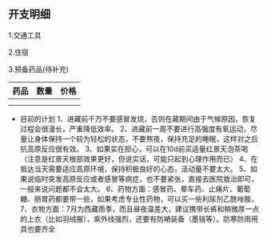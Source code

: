 ## 开支明细

1.交通工具

2.住宿

3.预备药品(待补充)

| 药品 | 数量 | 价格 |
| ---- | ---- | ---- |
|      |      |      |
|      |      |      |

* 目前的计划
  1、进藏前千万不要感冒发烧，否则在藏期间由于气候原因，恢复过程会很漫长，严重降低效率。
  2、进藏前一周不要进行高强度有氧运动，尽量让身体保持一个较为轻松的状态，不要熬夜，保持充足的睡眠，这样对之后抗高原反应很有效。
  3、如果实在担心，可以在10d前买适量红景天泡茶喝（注意是红景天根部效果更好，但说实话，可能只起到心理作用而已）
  4、在抵达当天需要适应高原环境，保持积极良好的心态，活动量不要太大。
  5、如果说临时突发高原反应或者感冒等病症，也不要紧张，直接去医院救治即可，一般来说问题都不会太大。
  6、药物方面：感冒药、晕车药、止痛片、葡萄糖、肠胃药都要带一些，如果考虑专业性药物，可以买一些利尿剂乙酰唑胺。
  7、衣物方面：7月为西藏雨季，而且昼夜温差大，建议携带长裤和稍微厚一点的上衣（比如羽绒服），紫外线强烈，还要有防嗮装备（墨镜等）。防寒防雨用具也要齐全